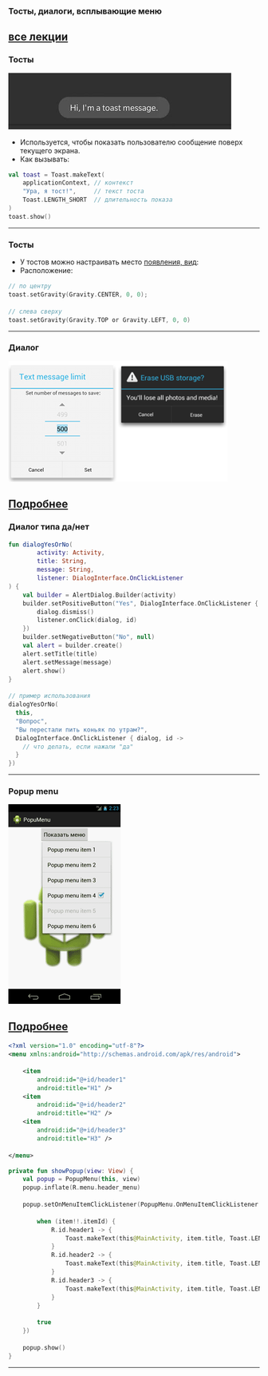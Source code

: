 ### Тосты, диалоги, всплывающие меню

[все лекции](https://github.com/dmitryweiner/android-lectures/blob/master/README.md)
---

### Тосты
![](assets/layout/toast.png)
* Используется, чтобы показать пользователю сообщение поверх текущего экрана.
* Как вызывать:
```kotlin
val toast = Toast.makeText(
    applicationContext, // контекст 
    "Ура, я тост!",     // текст тоста
    Toast.LENGTH_SHORT  // длительность показа
)
toast.show()
```
---

### Тосты
* У тостов можно настраивать место [появления, вид](https://developer.alexanderklimov.ru/android/toast.php):
* Расположение:
```kotlin
// по центру 
toast.setGravity(Gravity.CENTER, 0, 0);

// слева сверху
toast.setGravity(Gravity.TOP or Gravity.LEFT, 0, 0) 
```
---

### Диалог
![](assets/dialog/dialogs.png)

[Подробнее](http://developer.alexanderklimov.ru/android/dialogfragment_alertdialog.php)
---

### Диалог типа да/нет
```kotlin
fun dialogYesOrNo(
        activity: Activity,
        title: String,
        message: String,
        listener: DialogInterface.OnClickListener
) {
    val builder = AlertDialog.Builder(activity)
    builder.setPositiveButton("Yes", DialogInterface.OnClickListener { dialog, id ->
        dialog.dismiss()
        listener.onClick(dialog, id)
    })
    builder.setNegativeButton("No", null)
    val alert = builder.create()
    alert.setTitle(title)
    alert.setMessage(message)
    alert.show()
}

// пример использования
dialogYesOrNo(
  this,
  "Вопрос",
  "Вы перестали пить коньяк по утрам?",
  DialogInterface.OnClickListener { dialog, id ->
    // что делать, если нажали "да"
  }
})
```
---

### Popup menu

![](assets/dialog/popupmenu.png)

[Подробнее](http://developer.alexanderklimov.ru/android/popupmenu.php)
---

```xml
<?xml version="1.0" encoding="utf-8"?>
<menu xmlns:android="http://schemas.android.com/apk/res/android">

    <item
        android:id="@+id/header1"
        android:title="H1" />
    <item
        android:id="@+id/header2"
        android:title="H2" />
    <item
        android:id="@+id/header3"
        android:title="H3" />

</menu>
```

```kotlin
private fun showPopup(view: View) {
    val popup = PopupMenu(this, view)
    popup.inflate(R.menu.header_menu)

    popup.setOnMenuItemClickListener(PopupMenu.OnMenuItemClickListener { item: MenuItem? ->

        when (item!!.itemId) {
            R.id.header1 -> {
                Toast.makeText(this@MainActivity, item.title, Toast.LENGTH_SHORT).show()
            }
            R.id.header2 -> {
                Toast.makeText(this@MainActivity, item.title, Toast.LENGTH_SHORT).show()
            }
            R.id.header3 -> {
                Toast.makeText(this@MainActivity, item.title, Toast.LENGTH_SHORT).show()
            }
        }

        true
    })

    popup.show()
}
```
---
